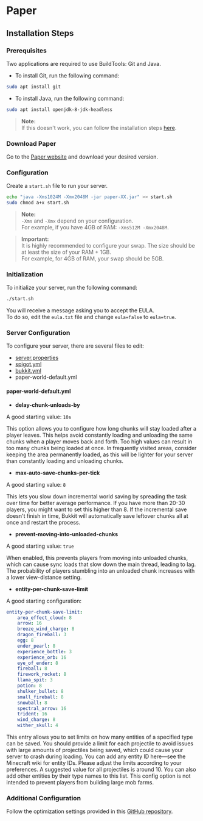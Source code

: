 
# Paper

## Installation Steps

### Prerequisites

Two applications are required to use BuildTools: Git and Java.

- To install Git, run the following command:
```bash
sudo apt install git
```

- To install Java, run the following command:
```bash
sudo apt install openjdk-8-jdk-headless
```

> **Note:**  
> If this doesn't work, you can follow the installation steps [here](Java.md).

### Download Paper

Go to the [Paper website](https://papermc.io/downloads/paper) and download your desired version.

### Configuration

Create a `start.sh` file to run your server.

```bash
echo "java -Xms1024M -Xmx2048M -jar paper-XX.jar" >> start.sh
sudo chmod a+x start.sh
```

> **Note:**  
> `-Xms` and `-Xmx` depend on your configuration.  
> For example, if you have 4GB of RAM: `-Xms512M -Xmx2048M`.

> **Important:**  
> It is highly recommended to configure your swap. The size should be at least the size of your RAM + 1GB.  
> For example, for 4GB of RAM, your swap should be 5GB.

### Initialization

To initialize your server, run the following command:

```bash
./start.sh
```

You will receive a message asking you to accept the EULA.  
To do so, edit the `eula.txt` file and change `eula=false` to `eula=true`.

### Server Configuration

To configure your server, there are several files to edit:

- [server.properties](Spigot.md#serverproperties)
- [spigot.yml](Spigot.md#spigotyml)
- [bukkit.yml](Spigot.md#bukkityml)
- paper-world-default.yml

#### paper-world-default.yml

- **delay-chunk-unloads-by**

A good starting value: `10s`

This option allows you to configure how long chunks will stay loaded after a player leaves. This helps avoid constantly loading and unloading the same chunks when a player moves back and forth. Too high values can result in too many chunks being loaded at once. In frequently visited areas, consider keeping the area permanently loaded, as this will be lighter for your server than constantly loading and unloading chunks.

- **max-auto-save-chunks-per-tick**

A good starting value: `8`

This lets you slow down incremental world saving by spreading the task over time for better average performance. If you have more than 20-30 players, you might want to set this higher than 8. If the incremental save doesn't finish in time, Bukkit will automatically save leftover chunks all at once and restart the process.

- **prevent-moving-into-unloaded-chunks**

A good starting value: `true`

When enabled, this prevents players from moving into unloaded chunks, which can cause sync loads that slow down the main thread, leading to lag. The probability of players stumbling into an unloaded chunk increases with a lower view-distance setting.

- **entity-per-chunk-save-limit**

A good starting configuration:
```yaml
entity-per-chunk-save-limit:
    area_effect_cloud: 8
    arrow: 16
    breeze_wind_charge: 8
    dragon_fireball: 3
    egg: 8
    ender_pearl: 8
    experience_bottle: 3
    experience_orb: 16
    eye_of_ender: 8
    fireball: 8
    firework_rocket: 8
    llama_spit: 3
    potion: 8
    shulker_bullet: 8
    small_fireball: 8
    snowball: 8
    spectral_arrow: 16
    trident: 16
    wind_charge: 8
    wither_skull: 4
```

This entry allows you to set limits on how many entities of a specified type can be saved. You should provide a limit for each projectile to avoid issues with large amounts of projectiles being saved, which could cause your server to crash during loading. You can add any entity ID here—see the Minecraft wiki for entity IDs. Please adjust the limits according to your preferences. A suggested value for all projectiles is around 10. You can also add other entities by their type names to this list. This config option is not intended to prevent players from building large mob farms.

### Additional Configuration

Follow the optimization settings provided in this [GitHub repository](https://github.com/YouHaveTrouble/minecraft-optimization).
